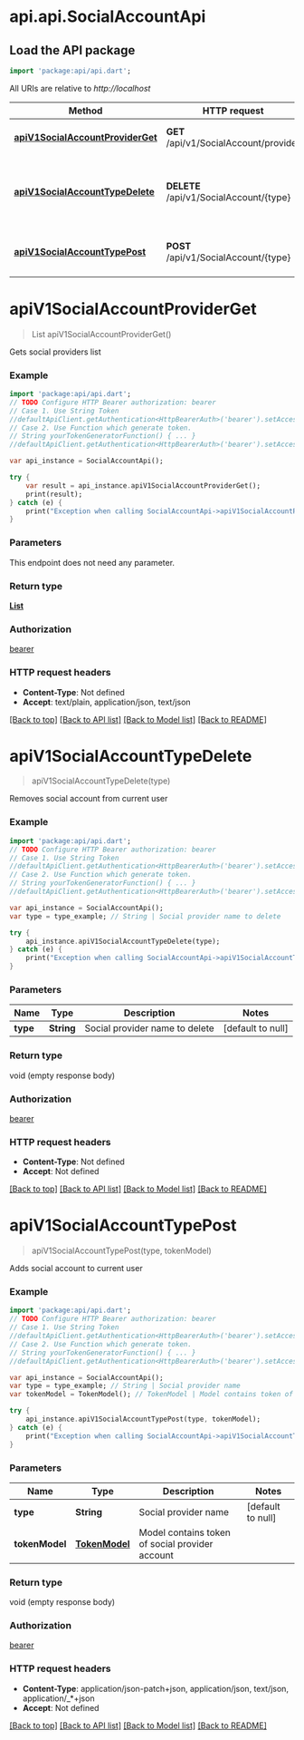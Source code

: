 # api.api.SocialAccountApi

## Load the API package
```dart
import 'package:api/api.dart';
```

All URIs are relative to *http://localhost*

Method | HTTP request | Description
------------- | ------------- | -------------
[**apiV1SocialAccountProviderGet**](SocialAccountApi.md#apiV1SocialAccountProviderGet) | **GET** /api/v1/SocialAccount/provider | Gets social providers list
[**apiV1SocialAccountTypeDelete**](SocialAccountApi.md#apiV1SocialAccountTypeDelete) | **DELETE** /api/v1/SocialAccount/{type} | Removes social account from current user
[**apiV1SocialAccountTypePost**](SocialAccountApi.md#apiV1SocialAccountTypePost) | **POST** /api/v1/SocialAccount/{type} | Adds social account to current user


# **apiV1SocialAccountProviderGet**
> List<SocialAccountProvider> apiV1SocialAccountProviderGet()

Gets social providers list

### Example 
```dart
import 'package:api/api.dart';
// TODO Configure HTTP Bearer authorization: bearer
// Case 1. Use String Token
//defaultApiClient.getAuthentication<HttpBearerAuth>('bearer').setAccessToken('YOUR_ACCESS_TOKEN');
// Case 2. Use Function which generate token.
// String yourTokenGeneratorFunction() { ... }
//defaultApiClient.getAuthentication<HttpBearerAuth>('bearer').setAccessToken(yourTokenGeneratorFunction);

var api_instance = SocialAccountApi();

try { 
    var result = api_instance.apiV1SocialAccountProviderGet();
    print(result);
} catch (e) {
    print("Exception when calling SocialAccountApi->apiV1SocialAccountProviderGet: $e\n");
}
```

### Parameters
This endpoint does not need any parameter.

### Return type

[**List<SocialAccountProvider>**](SocialAccountProvider.md)

### Authorization

[bearer](../README.md#bearer)

### HTTP request headers

 - **Content-Type**: Not defined
 - **Accept**: text/plain, application/json, text/json

[[Back to top]](#) [[Back to API list]](../README.md#documentation-for-api-endpoints) [[Back to Model list]](../README.md#documentation-for-models) [[Back to README]](../README.md)

# **apiV1SocialAccountTypeDelete**
> apiV1SocialAccountTypeDelete(type)

Removes social account from current user

### Example 
```dart
import 'package:api/api.dart';
// TODO Configure HTTP Bearer authorization: bearer
// Case 1. Use String Token
//defaultApiClient.getAuthentication<HttpBearerAuth>('bearer').setAccessToken('YOUR_ACCESS_TOKEN');
// Case 2. Use Function which generate token.
// String yourTokenGeneratorFunction() { ... }
//defaultApiClient.getAuthentication<HttpBearerAuth>('bearer').setAccessToken(yourTokenGeneratorFunction);

var api_instance = SocialAccountApi();
var type = type_example; // String | Social provider name to delete

try { 
    api_instance.apiV1SocialAccountTypeDelete(type);
} catch (e) {
    print("Exception when calling SocialAccountApi->apiV1SocialAccountTypeDelete: $e\n");
}
```

### Parameters

Name | Type | Description  | Notes
------------- | ------------- | ------------- | -------------
 **type** | **String**| Social provider name to delete | [default to null]

### Return type

void (empty response body)

### Authorization

[bearer](../README.md#bearer)

### HTTP request headers

 - **Content-Type**: Not defined
 - **Accept**: Not defined

[[Back to top]](#) [[Back to API list]](../README.md#documentation-for-api-endpoints) [[Back to Model list]](../README.md#documentation-for-models) [[Back to README]](../README.md)

# **apiV1SocialAccountTypePost**
> apiV1SocialAccountTypePost(type, tokenModel)

Adds social account to current user

### Example 
```dart
import 'package:api/api.dart';
// TODO Configure HTTP Bearer authorization: bearer
// Case 1. Use String Token
//defaultApiClient.getAuthentication<HttpBearerAuth>('bearer').setAccessToken('YOUR_ACCESS_TOKEN');
// Case 2. Use Function which generate token.
// String yourTokenGeneratorFunction() { ... }
//defaultApiClient.getAuthentication<HttpBearerAuth>('bearer').setAccessToken(yourTokenGeneratorFunction);

var api_instance = SocialAccountApi();
var type = type_example; // String | Social provider name
var tokenModel = TokenModel(); // TokenModel | Model contains token of social provider account

try { 
    api_instance.apiV1SocialAccountTypePost(type, tokenModel);
} catch (e) {
    print("Exception when calling SocialAccountApi->apiV1SocialAccountTypePost: $e\n");
}
```

### Parameters

Name | Type | Description  | Notes
------------- | ------------- | ------------- | -------------
 **type** | **String**| Social provider name | [default to null]
 **tokenModel** | [**TokenModel**](TokenModel.md)| Model contains token of social provider account | 

### Return type

void (empty response body)

### Authorization

[bearer](../README.md#bearer)

### HTTP request headers

 - **Content-Type**: application/json-patch+json, application/json, text/json, application/_*+json
 - **Accept**: Not defined

[[Back to top]](#) [[Back to API list]](../README.md#documentation-for-api-endpoints) [[Back to Model list]](../README.md#documentation-for-models) [[Back to README]](../README.md)

